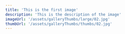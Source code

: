 ```yaml
---
title: 'This is the first image'
description: 'This is the description of the image'
imageUrl: '/assets/galleryThumbs/large/02.jpg'
thumbUrl: '/assets/galleryThumbs/thumbs/02.jpg'
---
```

